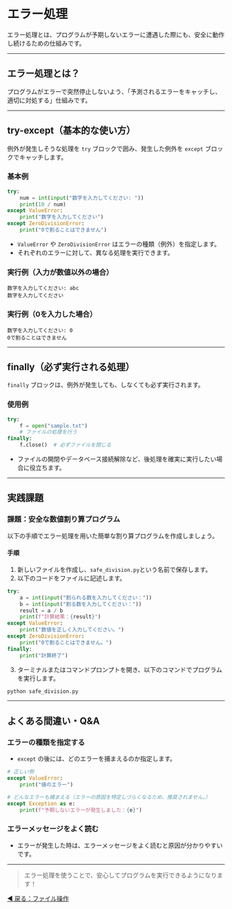 # エラー処理

エラー処理とは、プログラムが予期しないエラーに遭遇した際にも、安全に動作し続けるための仕組みです。

---

## エラー処理とは？

プログラムがエラーで突然停止しないよう、「予測されるエラーをキャッチし、適切に対処する」仕組みです。

---

## try-except（基本的な使い方）

例外が発生しそうな処理を `try` ブロックで囲み、発生した例外を `except` ブロックでキャッチします。

### 基本例

```python
try:
    num = int(input("数字を入力してください: "))
    print(10 / num)
except ValueError:
    print("数字を入力してください")
except ZeroDivisionError:
    print("0で割ることはできません")
```

* `ValueError` や `ZeroDivisionError` はエラーの種類（例外）を指定します。
* それぞれのエラーに対して、異なる処理を実行できます。

### 実行例（入力が数値以外の場合）

```
数字を入力してください: abc
数字を入力してください
```

### 実行例（0を入力した場合）

```
数字を入力してください: 0
0で割ることはできません
```

---

## finally（必ず実行される処理）

`finally` ブロックは、例外が発生しても、しなくても必ず実行されます。

### 使用例

```python
try:
    f = open("sample.txt")
    # ファイルの処理を行う
finally:
    f.close()  # 必ずファイルを閉じる
```

* ファイルの開閉やデータベース接続解除など、後処理を確実に実行したい場合に役立ちます。

---

## 実践課題

### 課題：安全な数値割り算プログラム

以下の手順でエラー処理を用いた簡単な割り算プログラムを作成しましょう。

#### 手順

1. 新しいファイルを作成し、`safe_division.py`という名前で保存します。
2. 以下のコードをファイルに記述します。

```python
try:
    a = int(input("割られる数を入力してください："))
    b = int(input("割る数を入力してください："))
    result = a / b
    print(f"計算結果：{result}")
except ValueError:
    print("数値を正しく入力してください。")
except ZeroDivisionError:
    print("0で割ることはできません。")
finally:
    print("計算終了")
```

3. ターミナルまたはコマンドプロンプトを開き、以下のコマンドでプログラムを実行します。

```bash
python safe_division.py
```

---

## よくある間違い・Q&A

### エラーの種類を指定する

* `except` の後には、どのエラーを捕まえるのか指定します。

```python
# 正しい例
except ValueError:
    print("値のエラー")

# どんなエラーも捕まえる（エラーの原因を特定しづらくなるため、推奨されません。）
except Exception as e:
    print(f"予期しないエラーが発生しました：{e}")
```

### エラーメッセージをよく読む

* エラーが発生した時は、エラーメッセージをよく読むと原因が分かりやすいです。

---

> エラー処理を使うことで、安心してプログラムを実行できるようになります！

[◀ 戻る：ファイル操作](python_basic_file.md)

